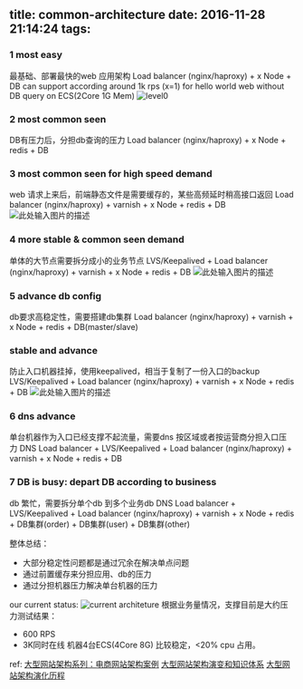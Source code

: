 title: common-architecture
date: 2016-11-28 21:14:24
tags:
---

### 1 most easy
最基础、部署最快的web 应用架构
Load balancer (nginx/haproxy) + x Node + DB
can support according around 1k rps (x=1) for hello world web without DB query
on ECS(2Core 1G Mem)
![level0][1]

### 2 most common seen
DB有压力后，分担db查询的压力
Load balancer (nginx/haproxy) + x Node + redis + DB


### 3 most common seen for high speed demand 
web 请求上来后，前端静态文件是需要缓存的，某些高频延时稍高接口返回
Load balancer (nginx/haproxy) + varnish + x Node + redis + DB
![此处输入图片的描述][2]

### 4 more stable & common seen demand
单体的大节点需要拆分成小的业务节点
LVS/Keepalived + Load balancer (nginx/haproxy) + varnish + x Node + redis + DB
![此处输入图片的描述][3]

### 5 advance db config
db要求高稳定性，需要搭建db集群
Load balancer (nginx/haproxy) + varnish + x Node + redis + DB(master/slave)


### stable and advance 
防止入口机器挂掉，使用keepalived，相当于复制了一份入口的backup
LVS/Keepalived + Load balancer (nginx/haproxy) + varnish + x Node + redis + DB
![此处输入图片的描述][4]

### 6 dns advance 
单台机器作为入口已经支撑不起流量，需要dns 按区域或者按运营商分担入口压力
DNS Load balancer + LVS/Keepalived + Load balancer (nginx/haproxy) + varnish + x Node + redis + DB

### 7 DB is busy: depart DB according to business
db 繁忙，需要拆分单个db 到多个业务db
DNS Load balancer + LVS/Keepalived + Load balancer (nginx/haproxy) + varnish + x Node + redis + DB集群(order) + DB集群(user) + DB集群(other)


整体总结：
 - 大部分稳定性问题都是通过冗余在解决单点问题
 - 通过前置缓存来分担应用、db的压力
 - 通过分担机器压力解决单台机器的压力
 

our current status:
![current architeture][5] 
根据业务量情况，支撑目前是大约压力测试结果：
 - 600 RPS 
 - 3K同时在线
机器4台ECS(4Core 8G) 比较稳定，<20% cpu 占用。



ref:
[大型网站架构系列：电商网站架构案例](http://blog.jobbole.com/97951/)
[大型网站架构演变和知识体系](http://www.blogjava.net/BlueDavy/archive/2008/09/03/226749.html)
[大型网站架构演化历程](http://www.hollischuang.com/archives/728)


  [1]: http://7xk67t.com1.z0.glb.clouddn.com/architecture-0.jpeg
  [2]: http://7xk67t.com1.z0.glb.clouddn.com/architecture-1.jpeg
  [3]: http://7xk67t.com1.z0.glb.clouddn.com/architecture-2.jpeg
  [4]: http://7xk67t.com1.z0.glb.clouddn.com/architecture-3.jpeg
  [5]: http://7xk67t.com1.z0.glb.clouddn.com/architecture.jpeg